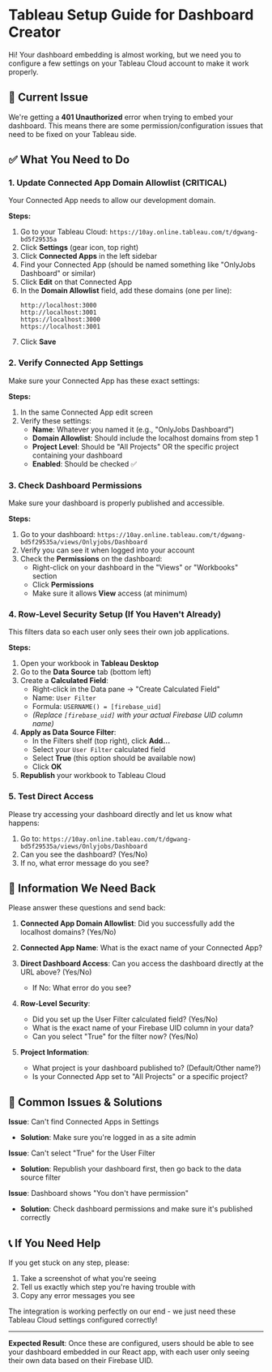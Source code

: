 # Tableau Setup Guide for Dashboard Creator

Hi! Your dashboard embedding is almost working, but we need you to configure a few settings on your Tableau Cloud account to make it work properly.

## 🚨 Current Issue
We're getting a **401 Unauthorized** error when trying to embed your dashboard. This means there are some permission/configuration issues that need to be fixed on your Tableau side.

## ✅ What You Need to Do

### 1. **Update Connected App Domain Allowlist** (CRITICAL)
Your Connected App needs to allow our development domain.

**Steps:**
1. Go to your Tableau Cloud: `https://10ay.online.tableau.com/t/dgwang-bd5f29535a`
2. Click **Settings** (gear icon, top right)
3. Click **Connected Apps** in the left sidebar
4. Find your Connected App (should be named something like "OnlyJobs Dashboard" or similar)
5. Click **Edit** on that Connected App
6. In the **Domain Allowlist** field, add these domains (one per line):
   ```
   http://localhost:3000
   http://localhost:3001
   https://localhost:3000
   https://localhost:3001
   ```
7. Click **Save**

### 2. **Verify Connected App Settings**
Make sure your Connected App has these exact settings:

**Steps:**
1. In the same Connected App edit screen
2. Verify these settings:
   - **Name**: Whatever you named it (e.g., "OnlyJobs Dashboard")
   - **Domain Allowlist**: Should include the localhost domains from step 1
   - **Project Level**: Should be "All Projects" OR the specific project containing your dashboard
   - **Enabled**: Should be checked ✅

### 3. **Check Dashboard Permissions**
Make sure your dashboard is properly published and accessible.

**Steps:**
1. Go to your dashboard: `https://10ay.online.tableau.com/t/dgwang-bd5f29535a/views/Onlyjobs/Dashboard`
2. Verify you can see it when logged into your account
3. Check the **Permissions** on the dashboard:
   - Right-click on your dashboard in the "Views" or "Workbooks" section
   - Click **Permissions**
   - Make sure it allows **View** access (at minimum)

### 4. **Row-Level Security Setup** (If You Haven't Already)
This filters data so each user only sees their own job applications.

**Steps:**
1. Open your workbook in **Tableau Desktop**
2. Go to the **Data Source** tab (bottom left)
3. Create a **Calculated Field**:
   - Right-click in the Data pane → "Create Calculated Field"
   - Name: `User Filter`
   - Formula: `USERNAME() = [firebase_uid]` 
   - *(Replace `[firebase_uid]` with your actual Firebase UID column name)*
4. **Apply as Data Source Filter**:
   - In the Filters shelf (top right), click **Add...**
   - Select your `User Filter` calculated field
   - Select **True** (this option should be available now)
   - Click **OK**
5. **Republish** your workbook to Tableau Cloud

### 5. **Test Direct Access**
Please try accessing your dashboard directly and let us know what happens:

1. Go to: `https://10ay.online.tableau.com/t/dgwang-bd5f29535a/views/Onlyjobs/Dashboard`
2. Can you see the dashboard? (Yes/No)
3. If no, what error message do you see?

## 📝 **Information We Need Back**

Please answer these questions and send back:

1. **Connected App Domain Allowlist**: Did you successfully add the localhost domains? (Yes/No)

2. **Connected App Name**: What is the exact name of your Connected App?

3. **Direct Dashboard Access**: Can you access the dashboard directly at the URL above? (Yes/No)
   - If No: What error do you see?

4. **Row-Level Security**: 
   - Did you set up the User Filter calculated field? (Yes/No)
   - What is the exact name of your Firebase UID column in your data?
   - Can you select "True" for the filter now? (Yes/No)

5. **Project Information**: 
   - What project is your dashboard published to? (Default/Other name?)
   - Is your Connected App set to "All Projects" or a specific project?

## 🔧 **Common Issues & Solutions**

**Issue**: Can't find Connected Apps in Settings
- **Solution**: Make sure you're logged in as a site admin

**Issue**: Can't select "True" for the User Filter
- **Solution**: Republish your dashboard first, then go back to the data source filter

**Issue**: Dashboard shows "You don't have permission"
- **Solution**: Check dashboard permissions and make sure it's published correctly

## 📞 **If You Need Help**
If you get stuck on any step, please:
1. Take a screenshot of what you're seeing
2. Tell us exactly which step you're having trouble with
3. Copy any error messages you see

The integration is working perfectly on our end - we just need these Tableau Cloud settings configured correctly!

---

**Expected Result**: Once these are configured, users should be able to see your dashboard embedded in our React app, with each user only seeing their own data based on their Firebase UID.